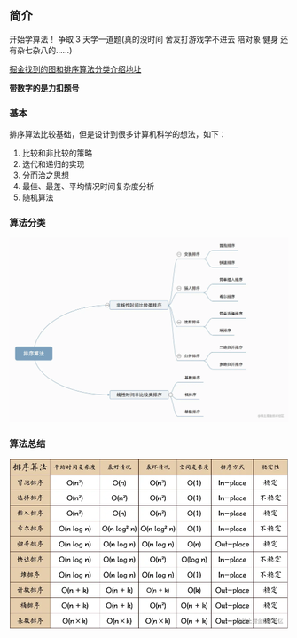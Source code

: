 ## 简介

开始学算法！
争取 3 天学一道题(真的没时间 舍友打游戏学不进去 陪对象 健身 还有杂七杂八的……)

[掘金找到的图和排序算法分类介绍地址](https://juejin.cn/post/7101502080984023047)

**带数字的是力扣题号**

### 基本

排序算法比较基础，但是设计到很多计算机科学的想法，如下：

1. 比较和非比较的策略
2. 迭代和递归的实现
3. 分而治之思想
4. 最佳、最差、平均情况时间复杂度分析
5. 随机算法

### 算法分类

![](https://raw.githubusercontent.com/Loveyless/img-clouding/main/img/1098fef5134442f29dab3f075503719b_tplv-k3u1fbpfcp-zoom-in-crop-mark_3024_0_0_0.webp)

### 算法总结

![](https://raw.githubusercontent.com/Loveyless/img-clouding/main/img/21bd.webp)
